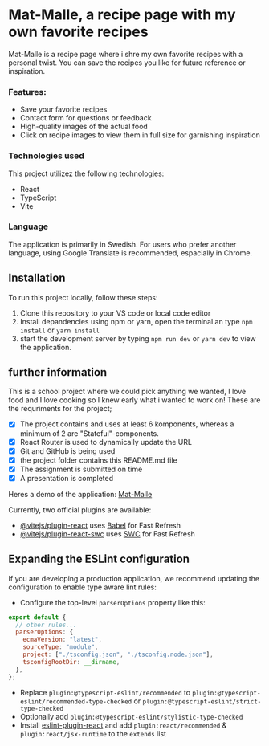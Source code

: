 # Mat-Malle, a recipe page with my own favorite recipes

Mat-Malle is a recipe page where i shre my own favorite recipes with a personal twist. You can save the recipes you like for future reference or inspiration.

### Features:

- Save your favorite recipes
- Contact form for questions or feedback
- High-quality images of the actual food
- Click on recipe images to view them in full size for garnishing inspiration

### Technologies used

This project utilizez the following technologies:

- React
- TypeScript
- Vite

### Language

The application is primarily in Swedish. For users who prefer another language, using Google Translate is recommended, espacially in Chrome.

## Installation

To run this project locally, follow these steps:

1. Clone this repository to your VS code or local code editor
2. Install depandencies using npm or yarn, open the terminal an type `npm install` or `yarn install`
3. start the development server by typing `npm run dev` or `yarn dev` to view the application.

## further information

This is a school project where we could pick anything we wanted, I love food and I love cooking so I knew early what i wanted to work on!
These are the requriments for the project;

- [x] The project contains and uses at least 6 komponents, whereas a minimum of 2 are "Stateful"-components.
- [x] React Router is used to dynamically update the URL
- [x] Git and GitHub is being used
- [x] the project folder contains this README.md file
- [x] The assignment is submitted on time
- [x] A presentation is completed

Heres a demo of the application: [Mat-Malle](mat-malle.vercel.app)

Currently, two official plugins are available:

- [@vitejs/plugin-react](https://github.com/vitejs/vite-plugin-react/blob/main/packages/plugin-react/README.md) uses [Babel](https://babeljs.io/) for Fast Refresh
- [@vitejs/plugin-react-swc](https://github.com/vitejs/vite-plugin-react-swc) uses [SWC](https://swc.rs/) for Fast Refresh

## Expanding the ESLint configuration

If you are developing a production application, we recommend updating the configuration to enable type aware lint rules:

- Configure the top-level `parserOptions` property like this:

```js
export default {
  // other rules...
  parserOptions: {
    ecmaVersion: "latest",
    sourceType: "module",
    project: ["./tsconfig.json", "./tsconfig.node.json"],
    tsconfigRootDir: __dirname,
  },
};
```

- Replace `plugin:@typescript-eslint/recommended` to `plugin:@typescript-eslint/recommended-type-checked` or `plugin:@typescript-eslint/strict-type-checked`
- Optionally add `plugin:@typescript-eslint/stylistic-type-checked`
- Install [eslint-plugin-react](https://github.com/jsx-eslint/eslint-plugin-react) and add `plugin:react/recommended` & `plugin:react/jsx-runtime` to the `extends` list
